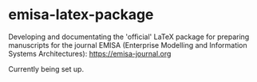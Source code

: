 # emisa-latex-package
Developing and documentating the 'official' LaTeX package for preparing manuscripts for the journal EMISA (Enterprise Modelling and Information Systems Architectures): https://emisa-journal.org

Currently being set up.
